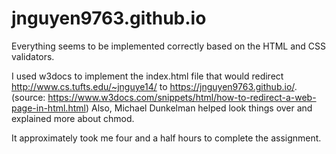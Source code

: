 # jnguyen9763.github.io

Everything seems to be implemented correctly based on the HTML and CSS validators.

I used w3docs to implement the index.html file that would redirect http://www.cs.tufts.edu/~jnguye14/ to https://jnguyen9763.github.io/. (source: https://www.w3docs.com/snippets/html/how-to-redirect-a-web-page-in-html.html)
Also, Michael Dunkelman helped look things over and explained more about chmod.

It approximately took me four and a half hours to complete the assignment.
